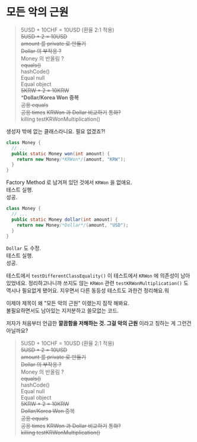 # 모든 악의 근원

> 5USD + 10CHF = 10USD (환율 2:1 적용)    
> ~~5USD * 2 = 10USD~~    
> ~~amount 를 private 로 만들기~~    
> ~~Dollar 의 부작용 ?~~    
> Money 의 반올림 ?  
> ~~equals()~~  
> hashCode()    
> Equal null    
> Equal object    
> ~~5KRW * 2 = 10KRW~~   
>*__Dollar/Korea Won 중복__  
> ~~공용 equals~~  
> ~~공용 times~~
> ~~KRWon 과 Dollar 비교하기~~
> ~~통화?~~  
> killing testKRWonMultiplication()

생성자 밖에 없는 클래스라니요. 필요 없겠죠?!
```java
class Money {
  // ...
  public static Money won(int amount) {
    return new Money/*KRWon*/(amount, "KRW");
  }
}
```
Factory Method 로 남겨져 있던 것에서 `KRWon` 을 없애요.  
테스트 실행.  
성공.

```java
class Money {
  // ...
  public static Money dollar(int amount) {
    return new Money/*Dollar*/(amount, "USD");
  }
}
```
`Dollar` 도 수정.  
테스트 실행.  
성공.  

테스트에서 `testDifferentClassEquality()` 이 테스트에서 `KRWon` 에 의존성이 남아있었네요.
정리하고나니까 쓰지도 않는 `KRWon` 관련 `testKRWonMultiplication()` 도 역시나 필요없게 됐어요.
지우면서 다른 동등성 테스트도 과한건 정리해요.워

이제야 제목이 왜 "모든 악의 근원" 이랬는지 짐작 해봐요.  
불필요하면서도 남아있는 지저분하고 쓸모없는 코드.

저자가 처음부터 언급한 **깔끔함을 저해하는 것. 그걸 악의 근원** 이라고 칭하는 게 그런건 아닐까요?


> 5USD + 10CHF = 10USD (환율 2:1 적용)    
> ~~5USD * 2 = 10USD~~    
> ~~amount 를 private 로 만들기~~    
> ~~Dollar 의 부작용 ?~~    
> Money 의 반올림 ?  
> ~~equals()~~  
> hashCode()    
> Equal null    
> Equal object    
> ~~5KRW * 2 = 10KRW~~   
> ~~Dollar/Korea Won 중복~~  
> ~~공용 equals~~  
> ~~공용 times~~
> ~~KRWon 과 Dollar 비교하기~~
> ~~통화?~~  
> ~~killing testKRWonMultiplication()~~


